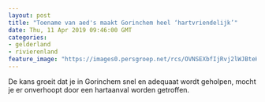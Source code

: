 ```yaml
---
layout: post
title: "Toename van aed's maakt Gorinchem heel ‘hartvriendelijk’"
date: Thu, 11 Apr 2019 09:46:00 GMT
categories: 
- gelderland 
- rivierenland 
feature_image: "https://images0.persgroep.net/rcs/OVNSEXbfIjRvj2lWJBteHG_Czr0/diocontent/145126733/_fitwidth/400/?appId=21791a8992982cd8da851550a453bd7f&quality=0.7"
---
```


De kans groeit dat je in Gorinchem snel en adequaat wordt geholpen, mocht je er onverhoopt door een hartaanval worden getroffen.
